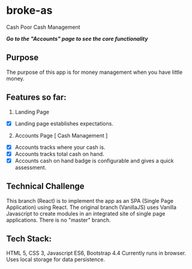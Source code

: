 # broke-as
Cash Poor Cash Management

**_Go to the "Accounts" page to see the core functionality_**

## Purpose
The purpose of this app is for money management when you have little money.

## Features so far:
1. Landing Page
- [x] Landing page establishes expectations.
2. Accounts Page [ Cash Management ]
- [x] Accounts tracks where your cash is.
- [x] Accounts tracks total cash on hand.
- [x] Accounts cash on hand badge is configurable and gives a quick assessment.

## Technical Challenge
This branch (React) is to implement the app as an SPA (Single Page Application) using React.
The original branch (VanillaJS) uses Vanilla Javascript to create modules in an integrated site of single page applications.
There is no "master" branch.

## Tech Stack:
HTML 5, CSS 3, Javascript ES6, Bootstrap 4.4
Currently runs in browser. Uses local storage for data persistence.
